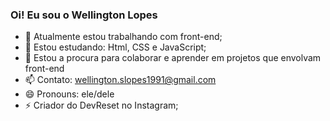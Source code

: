 ### Oi! Eu sou o Wellington Lopes 

- 🔭 Atualmente estou trabalhando com front-end;
- 🌱 Estou estudando: Html, CSS e JavaScript;
- 👯 Estou a procura para colaborar e aprender em projetos que envolvam front-end
- 📫 Contato: wellington.slopes1991@gmail.com
- 😄 Pronouns: ele/dele
- ⚡ Criador do DevReset no Instagram;

